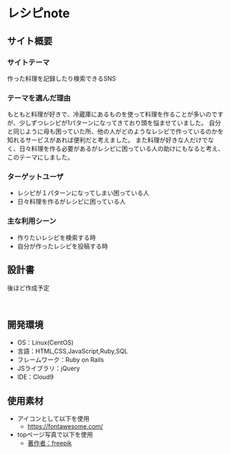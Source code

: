# レシピnote

## サイト概要
### サイトテーマ
作った料理を記録したり検索できるSNS
​
### テーマを選んだ理由

もともと料理が好きで、冷蔵庫にあるものを使って料理を作ることが多いのですが、少しずつレシピが1パターンになってきており頭を悩ませていました。
自分と同じように母も困っていた所、他の人がどのようなレシピで作っているのかを知れるサービスがあれば便利だと考えました。
また料理が好きな人だけでなく、日々料理を作る必要があるがレシピに困っている人の助けにもなると考え、このテーマにしました。
​
### ターゲットユーザ
- レシピが１パターンになってしまい困っている人
- 日々料理を作るがレシピに困っている人
 ​
### 主な利用シーン
- 作りたいレシピを検索する時
- 自分が作ったレシピを投稿する時

## 設計書
後ほど作成予定

​
## 開発環境
- OS：Linux(CentOS)
- 言語：HTML,CSS,JavaScript,Ruby,SQL
- フレームワーク：Ruby on Rails
- JSライブラリ：jQuery
- IDE：Cloud9
​
## 使用素材
- アイコンとして以下を使用
  - https://fontawesome.com/
- topページ写真で以下を使用
  - <a href="https://jp.freepik.com/free-photo/assortment-different-delicious-ingredients_12892636.htm#fromView=search&page=2&position=33&uuid=1ff939e1-35d1-473c-bdcb-ed88eeba575b">著作者：freepik</a>